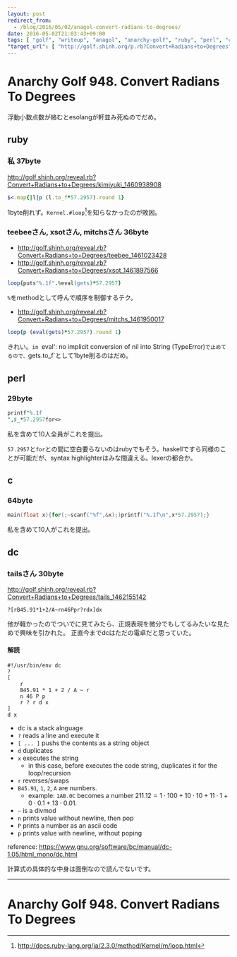 ```yaml
---
layout: post
redirect_from:
  - /blog/2016/05/02/anagol-convert-radians-to-degrees/
date: 2016-05-02T21:03:43+09:00
tags: [ "golf", "writeup", "anagol", "anarchy-golf", "ruby", "perl", "c", "float" ]
"target_url": [ "http://golf.shinh.org/p.rb?Convert+Radians+to+Degrees" ]
---
```


# Anarchy Golf 948. Convert Radians To Degrees

浮動小数点数が絡むとesolangが軒並み死ぬのでだめ。

## ruby

### 私 37byte

<http://golf.shinh.org/reveal.rb?Convert+Radians+to+Degrees/kimiyuki_1460938908>

``` ruby
$<.map{|l|p (l.to_f*57.2957).round 1}
```

1byte削れず。`Kernel.#loop`[^1]を知らなかったのが敗因。

### teebeeさん, xsotさん, mitchsさん 36byte

-   <http://golf.shinh.org/reveal.rb?Convert+Radians+to+Degrees/teebee_1461023428>
-   <http://golf.shinh.org/reveal.rb?Convert+Radians+to+Degrees/xsot_1461897566>

``` ruby
loop{puts"%.1f".%eval(gets)*57.2957}
```

`%`をmethodとして呼んで順序を制御するテク。

-   <http://golf.shinh.org/reveal.rb?Convert+Radians+to+Degrees/mitchs_1461950017>

``` ruby
loop{p (eval(gets)*57.2957).round 1}
```

きれい。`in `eval': no implicit conversion of nil into String (TypeError)`で止めてるので、`gets.to_f`として1byte削るのはだめ。

## perl

### 29byte

``` perl
printf"%.1f
",$_*57.2957for<>
```

私を含めて$10$人全員がこれを提出。

`57.2957`と`for`との間に空白要らないのはrubyでもそう。haskellですら同様のことが可能だが、syntax highlighterはみな間違える。lexerの都合か。

## c

### 64byte

``` c
main(float x){for(;~scanf("%f",&x);)printf("%.1f\n",x*57.2957);}
```

私を含めて$10$人がこれを提出。

## dc

### tailsさん 30byte

<http://golf.shinh.org/reveal.rb?Convert+Radians+to+Degrees/tails_1462155142>

```
?[rB45.91*1+2/A~rn46Ppr?rdx]dx
```

他が軽かったのでついでに見てみたら、正規表現を微分でもしてるみたいな見ためで興味を引かれた。
正直今までdcはただの電卓だと思っていた。

#### 解読

```
#!/usr/bin/env dc
?
[
    r
    B45.91 * 1 + 2 / A ~ r
    n 46 P p
    r ? r d x
]
d x
```

-   dc is a stack alnguage
-   `?` reads a line and execute it
-   `[ ... ]` pushs the contents as a string object
-   `d` duplicates
-   `x` executes the string
    -   in this case, before executes the code string, duplicates it for the loop/recursion
-   `r` reverses/swaps
-   `B45.91`, `1`, `2`, `A` are numbers.
    -   example: `1AB.0C` becomes a number $211.12 = 1 \cdot 100 + 10 \cdot 10 + 11 \cdot 1 + 0 \cdot 0.1 + 13 \cdot 0.01$.
-   `~` is a divmod
-   `n` prints value without newline, then pop
-   `P` prints a number as an ascii code
-   `p` prints value with newline, without poping

reference: <https://www.gnu.org/software/bc/manual/dc-1.05/html_mono/dc.html>

計算式の具体的な中身は面倒なので読んでないです。

---

# Anarchy Golf 948. Convert Radians To Degrees

[^1]: <http://docs.ruby-lang.org/ja/2.3.0/method/Kernel/m/loop.html>
